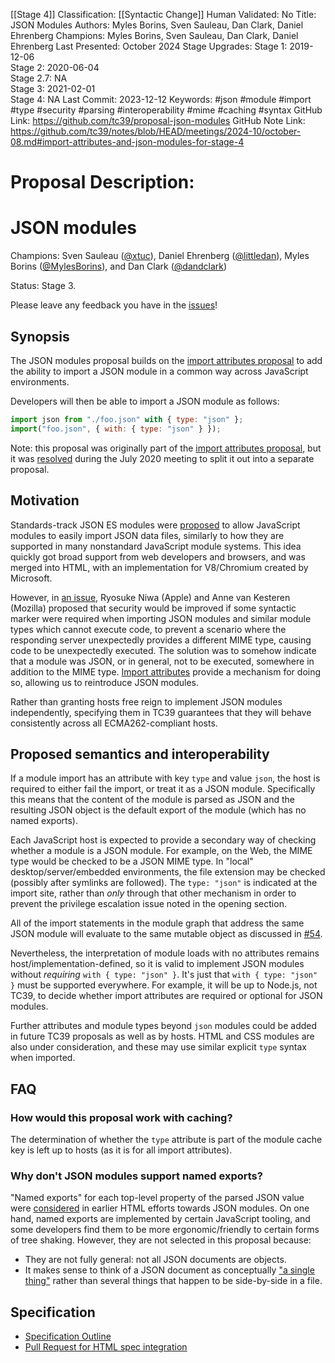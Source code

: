 [[Stage 4]]
Classification: [[Syntactic Change]]
Human Validated: No
Title: JSON Modules
Authors: Myles Borins, Sven Sauleau, Dan Clark, Daniel Ehrenberg
Champions: Myles Borins, Sven Sauleau, Dan Clark, Daniel Ehrenberg
Last Presented: October 2024
Stage Upgrades: 
Stage 1: 2019-12-06  
Stage 2: 2020-06-04  
Stage 2.7: NA  
Stage 3: 2021-02-01  
Stage 4: NA
Last Commit: 2023-12-12
Keywords: #json #module #import #type #security #parsing #interoperability #mime #caching #syntax
GitHub Link: https://github.com/tc39/proposal-json-modules
GitHub Note Link: https://github.com/tc39/notes/blob/HEAD/meetings/2024-10/october-08.md#import-attributes-and-json-modules-for-stage-4

# Proposal Description:
# JSON modules

Champions: Sven Sauleau ([@xtuc](https://github.com/xtuc)), Daniel Ehrenberg ([@littledan](https://github.com/littledan)), Myles Borins ([@MylesBorins](https://github.com/MylesBorins)), and Dan Clark ([@dandclark](https://github.com/dandclark))

Status: Stage 3.

Please leave any feedback you have in the [issues](http://github.com/tc39/proposal-json-modules/issues)!

## Synopsis

The JSON modules proposal builds on the [import attributes proposal](https://github.com/tc39/proposal-import-attributes/) to add the ability to import a JSON module in a common way across JavaScript environments.

Developers will then be able to import a JSON module as follows:
```js
import json from "./foo.json" with { type: "json" };
import("foo.json", { with: { type: "json" } });
```

Note: this proposal was originally part of the [import attributes proposal](https://github.com/tc39/proposal-import-attributes/), but it was [resolved](https://github.com/tc39/notes/blob/master/meetings/2020-07/july-21.md#import-conditions-for-stage-3) during the July 2020 meeting to split it out into a separate proposal.

## Motivation

Standards-track JSON ES modules were [proposed](https://github.com/w3c/webcomponents/issues/770) to allow JavaScript modules to easily import JSON data files, similarly to how they are supported in many nonstandard JavaScript module systems. This idea quickly got broad support from web developers and browsers, and was merged into HTML, with an implementation for V8/Chromium created by Microsoft.

However, in [an issue](https://github.com/w3c/webcomponents/issues/839), Ryosuke Niwa (Apple) and Anne van Kesteren (Mozilla) proposed that security would be improved if some syntactic marker were required when importing JSON modules and similar module types which cannot execute code, to prevent a scenario where the responding server unexpectedly provides a different MIME type, causing code to be unexpectedly executed. The solution was to somehow indicate that a module was JSON, or in general, not to be executed, somewhere in addition to the MIME type.  [Import attributes](https://github.com/tc39/proposal-import-attributes/) provide a mechanism for doing so, allowing us to reintroduce JSON modules.

Rather than granting hosts free reign to implement JSON modules independently, specifying them in TC39 guarantees that they will behave consistently across all ECMA262-compliant hosts.

## Proposed semantics and interoperability

If a module import has an attribute with key `type` and value `json`, the host is required to either fail the import, or treat it as a JSON module. Specifically this means that the content of the module is parsed as JSON and the resulting JSON object is the default export of the module (which has no named exports).

Each JavaScript host is expected to provide a secondary way of checking whether a module is a JSON module. For example, on the Web, the MIME type would be checked to be a JSON MIME type. In "local" desktop/server/embedded environments, the file extension may be checked (possibly after symlinks are followed). The `type: "json"` is indicated at the import site, rather than *only* through that other mechanism in order to prevent the privilege escalation issue noted in the opening section.

All of the import statements in the module graph that address the same JSON module will evaluate to the same mutable object as discussed in [#54](https://github.com/tc39/proposal-import-attributes/issues/54).

Nevertheless, the interpretation of module loads with no attributes remains host/implementation-defined, so it is valid to implement JSON modules without *requiring* `with { type: "json" }`. It's just that `with { type: "json" }` must be supported everywhere. For example, it will be up to Node.js, not TC39, to decide whether import attributes are required or optional for JSON modules.

Further attributes and module types beyond `json` modules could be added in future TC39 proposals as well as by hosts. HTML and CSS modules are also under consideration, and these may use similar explicit `type` syntax when imported.

## FAQ

### How would this proposal work with caching?

The determination of whether the `type` attribute is part of the module cache key is left up to hosts (as it is for all import attributes).

### Why don't JSON modules support named exports?

"Named exports" for each top-level property of the parsed JSON value were [considered](https://github.com/whatwg/html/issues/4315#issuecomment-456838848) in earlier HTML efforts towards JSON modules. On one hand, named exports are implemented by certain JavaScript tooling, and some developers find them to be more ergonomic/friendly to certain forms of tree shaking. However, they are not selected in this proposal because:
- They are not fully general: not all JSON documents are objects.
- It makes sense to think of a JSON document as conceptually ["a single thing"](https://github.com/whatwg/html/issues/4315#issuecomment-456838848) rather than several things that happen to be side-by-side in a file.

## Specification

* [Specification Outline](https://tc39.es/proposal-json-modules/)
* [Pull Request for HTML spec integration](https://github.com/whatwg/html/pull/5658)

